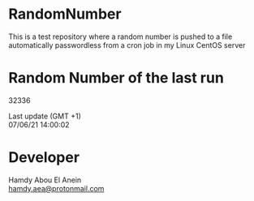 # RandomNumber    
This is a test repository where a random number is pushed to a file automatically passwordless from a cron job in my Linux CentOS server    
# Random Number of the last run   
32336
      
Last update (GMT +1)    
07/06/21 14:00:02
# Developer    
Hamdy Abou El Anein   
hamdy.aea@protonmail.com
